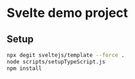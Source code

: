# Svelte demo project

## Setup

```bash
npx degit sveltejs/template --force .
node scripts/setupTypeScript.js
npm install
```
